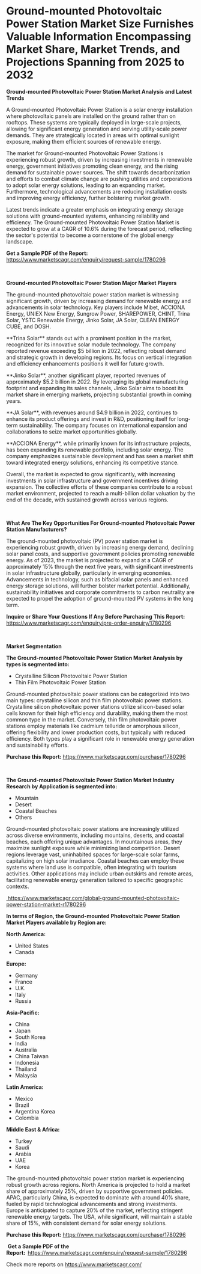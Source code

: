 <p><h1>Ground-mounted Photovoltaic Power Station Market Size Furnishes Valuable Information Encompassing Market Share, Market Trends, and Projections Spanning from 2025 to 2032</h1></p><p><strong>Ground-mounted Photovoltaic Power Station Market Analysis and Latest Trends</strong></p>
<p><p>A Ground-mounted Photovoltaic Power Station is a solar energy installation where photovoltaic panels are installed on the ground rather than on rooftops. These systems are typically deployed in large-scale projects, allowing for significant energy generation and serving utility-scale power demands. They are strategically located in areas with optimal sunlight exposure, making them efficient sources of renewable energy.</p><p>The market for Ground-mounted Photovoltaic Power Stations is experiencing robust growth, driven by increasing investments in renewable energy, government initiatives promoting clean energy, and the rising demand for sustainable power sources. The shift towards decarbonization and efforts to combat climate change are pushing utilities and corporations to adopt solar energy solutions, leading to an expanding market. Furthermore, technological advancements are reducing installation costs and improving energy efficiency, further bolstering market growth.</p><p>Latest trends indicate a greater emphasis on integrating energy storage solutions with ground-mounted systems, enhancing reliability and efficiency. The Ground-mounted Photovoltaic Power Station Market is expected to grow at a CAGR of 10.6% during the forecast period, reflecting the sector's potential to become a cornerstone of the global energy landscape.</p></p>
<p><strong>Get a Sample PDF of the Report:&nbsp;</strong> <a href="https://www.marketscagr.com/enquiry/request-sample/1780296?utm_campaign=3091&utm_medium=2&utm_source=Github&utm_content=ia&utm_term=25032025&utm_id=ground-mounted-photovoltaic-power-station">https://www.marketscagr.com/enquiry/request-sample/1780296</a></p>
<p>&nbsp;</p>
<p><strong>Ground-mounted Photovoltaic Power Station Major Market Players</strong></p>
<p><p>The ground-mounted photovoltaic power station market is witnessing significant growth, driven by increasing demand for renewable energy and advancements in solar technology. Key players include Mibet, ACCIONA Energy, UNIEX New Energy, Sungrow Power, SHAREPOWER, CHINT, Trina Solar, YSTC Renewable Energy, Jinko Solar, JA Solar, CLEAN ENERGY CUBE, and DOSH.</p><p>**Trina Solar** stands out with a prominent position in the market, recognized for its innovative solar module technology. The company reported revenue exceeding $5 billion in 2022, reflecting robust demand and strategic growth in developing regions. Its focus on vertical integration and efficiency enhancements positions it well for future growth.</p><p>**Jinko Solar**, another significant player, reported revenues of approximately $5.2 billion in 2022. By leveraging its global manufacturing footprint and expanding its sales channels, Jinko Solar aims to boost its market share in emerging markets, projecting substantial growth in coming years.</p><p>**JA Solar**, with revenues around $4.9 billion in 2022, continues to enhance its product offerings and invest in R&D, positioning itself for long-term sustainability. The company focuses on international expansion and collaborations to seize market opportunities globally.</p><p>**ACCIONA Energy**, while primarily known for its infrastructure projects, has been expanding its renewable portfolio, including solar energy. The company emphasizes sustainable development and has seen a market shift toward integrated energy solutions, enhancing its competitive stance.</p><p>Overall, the market is expected to grow significantly, with increasing investments in solar infrastructure and government incentives driving expansion. The collective efforts of these companies contribute to a robust market environment, projected to reach a multi-billion dollar valuation by the end of the decade, with sustained growth across various regions.</p></p>
<p>&nbsp;</p>
<p><strong>What Are The Key Opportunities For Ground-mounted Photovoltaic Power Station Manufacturers?</strong></p>
<p><p>The ground-mounted photovoltaic (PV) power station market is experiencing robust growth, driven by increasing energy demand, declining solar panel costs, and supportive government policies promoting renewable energy. As of 2023, the market is projected to expand at a CAGR of approximately 15% through the next five years, with significant investments in solar infrastructure globally, particularly in emerging economies. Advancements in technology, such as bifacial solar panels and enhanced energy storage solutions, will further bolster market potential. Additionally, sustainability initiatives and corporate commitments to carbon neutrality are expected to propel the adoption of ground-mounted PV systems in the long term.</p></p>
<p><strong>Inquire or Share Your Questions If Any Before Purchasing This Report:</strong> <a href="https://www.marketscagr.com/enquiry/pre-order-enquiry/1780296?utm_campaign=3091&utm_medium=2&utm_source=Github&utm_content=ia&utm_term=25032025&utm_id=ground-mounted-photovoltaic-power-station">https://www.marketscagr.com/enquiry/pre-order-enquiry/1780296</a></p>
<p>&nbsp;</p>
<p><strong>Market Segmentation</strong></p>
<p><strong>The Ground-mounted Photovoltaic Power Station Market Analysis by types is segmented into:</strong></p>
<p><ul><li>Crystalline Silicon Photovoltaic Power Station</li><li>Thin Film Photovoltaic Power Station</li></ul></p>
<p><p>Ground-mounted photovoltaic power stations can be categorized into two main types: crystalline silicon and thin film photovoltaic power stations. Crystalline silicon photovoltaic power stations utilize silicon-based solar cells known for their high efficiency and durability, making them the most common type in the market. Conversely, thin film photovoltaic power stations employ materials like cadmium telluride or amorphous silicon, offering flexibility and lower production costs, but typically with reduced efficiency. Both types play a significant role in renewable energy generation and sustainability efforts.</p></p>
<p><strong>Purchase this Report:&nbsp;</strong><a href="https://www.marketscagr.com/purchase/1780296?utm_campaign=3091&utm_medium=2&utm_source=Github&utm_content=ia&utm_term=25032025&utm_id=ground-mounted-photovoltaic-power-station">https://www.marketscagr.com/purchase/1780296</a></p>
<p>&nbsp;</p>
<p><strong>The Ground-mounted Photovoltaic Power Station Market Industry Research by Application is segmented into:</strong></p>
<p><ul><li>Mountain</li><li>Desert</li><li>Coastal Beaches</li><li>Others</li></ul></p>
<p><p>Ground-mounted photovoltaic power stations are increasingly utilized across diverse environments, including mountains, deserts, and coastal beaches, each offering unique advantages. In mountainous areas, they maximize sunlight exposure while minimizing land competition. Desert regions leverage vast, uninhabited spaces for large-scale solar farms, capitalizing on high solar irradiance. Coastal beaches can employ these systems where land use is compatible, often integrating with tourism activities. Other applications may include urban outskirts and remote areas, facilitating renewable energy generation tailored to specific geographic contexts.</p></p>
<p><a href="https://www.marketscagr.com/global-ground-mounted-photovoltaic-power-station-market-r1780296?utm_campaign=3091&utm_medium=2&utm_source=Github&utm_content=ia&utm_term=25032025&utm_id=ground-mounted-photovoltaic-power-station">&nbsp;https://www.marketscagr.com/global-ground-mounted-photovoltaic-power-station-market-r1780296</a></p>
<p><strong>In terms of Region, the Ground-mounted Photovoltaic Power Station Market Players available by Region are:</strong></p>
<p>
    <p> <strong> North America: </strong>
        <ul>
            <li>United States</li>
            <li>Canada</li>
        </ul>
        </p> 
    <p> <strong> Europe: </strong>
        <ul>
            <li>Germany</li>
            <li>France</li>
            <li>U.K.</li>
            <li>Italy</li>
            <li>Russia</li>
        </ul>
        </p> 
    <p> <strong> Asia-Pacific: </strong>
        <ul>
            <li>China</li>
            <li>Japan</li>
            <li>South Korea</li>
            <li>India</li>
            <li>Australia</li>
            <li>China Taiwan</li>
            <li>Indonesia</li>
            <li>Thailand</li>
            <li>Malaysia</li>
        </ul>
        </p> 
    <p> <strong> Latin America: </strong>
        <ul>
            <li>Mexico</li>
            <li>Brazil</li>
            <li>Argentina Korea</li>
            <li>Colombia</li>
        </ul>
        </p> 
    <p> <strong> Middle East & Africa: </strong>
        <ul>
            <li>Turkey</li>
            <li>Saudi</li>
            <li>Arabia</li>
            <li>UAE</li>
            <li>Korea</li>
        </ul>
    </p>
    </p>
<p><p>The ground-mounted photovoltaic power station market is experiencing robust growth across regions. North America is projected to hold a market share of approximately 25%, driven by supportive government policies. APAC, particularly China, is expected to dominate with around 40% share, fueled by rapid technological advancements and strong investments. Europe is anticipated to capture 20% of the market, reflecting stringent renewable energy targets. The USA, while significant, will maintain a stable share of 15%, with consistent demand for solar energy solutions.</p></p>
<p><strong>Purchase this Report: </strong><a href="https://www.marketscagr.com/purchase/1780296?utm_campaign=3091&utm_medium=2&utm_source=Github&utm_content=ia&utm_term=25032025&utm_id=ground-mounted-photovoltaic-power-station">https://www.marketscagr.com/purchase/1780296</a></p>
<p>&nbsp;<strong>Get a Sample PDF of the Report:&nbsp;&nbsp;</strong><a href="https://www.marketscagr.com/enquiry/request-sample/1780296?utm_campaign=3091&utm_medium=2&utm_source=Github&utm_content=ia&utm_term=25032025&utm_id=ground-mounted-photovoltaic-power-station">https://www.marketscagr.com/enquiry/request-sample/1780296</a></p>
<p><strong></strong></p>
<p>Check more reports on <a href="https://www.marketscagr.com/?utm_campaign=3091&utm_medium=2&utm_source=Github&utm_content=ia&utm_term=25032025&utm_id=ground-mounted-photovoltaic-power-station">https://www.marketscagr.com/</a></p>